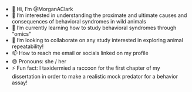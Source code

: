 - 👋 Hi, I’m @MorganAClark
- 👀 I’m interested in understanding the proximate and ultimate causes and consequences of behavioral syndromes in wild animals
- 🌱 I’m currently learning how to study behavioral syndromes through "omics"
- 💞️ I’m looking to collaborate on any study interested in exploring animal repeatability!
- 📫 How to reach me email or socials linked on my profile
- 😄 Pronouns: she / her
- ⚡ Fun fact: I taxidermied a raccoon for the first chapter of my dissertation in order to make a realistic mock predator for a behavior assay!

<!---
MorganAClark/MorganAClark is a ✨ special ✨ repository because its `README.md` (this file) appears on your GitHub profile.
You can click the Preview link to take a look at your changes.
--->
